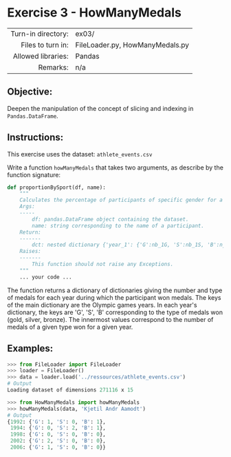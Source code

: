 # Exercise 3 - HowManyMedals

|                         |                    |
| -----------------------:| ------------------ |
|   Turn-in directory:    |  ex03/             |
|   Files to turn in:     |  FileLoader.py, HowManyMedals.py |
|   Allowed libraries:    |  Pandas            |
|   Remarks:              |  n/a               |

## Objective:
Deepen the manipulation of the concept of slicing and indexing in ```Pandas.DataFrame```.


## Instructions:

This exercise uses the dataset: `athlete_events.csv`

Write a function `howManyMedals` that takes two arguments, as describe by the function signature:
```python
def proportionBySport(df, name):
	"""
	Calculates the percentage of participants of specific gender for a specific sport among all the participants of the same gender for the given year.
	Args:
	-----
		df: pandas.DataFrame object containing the dataset.
		name: string corresponding to the name of a participant.
	Return:
	-------
		dct: nested dictionary {'year_1': {'G':nb_1G, 'S':nb_1S, 'B':n_1B}, 'year_2': {'G':nb_2G, 'S':nb_2S, 'B':n_2B}}.
    Raises:
	-------
        This function should not raise any Exceptions.
    """
	... your code ...
```

The function returns a dictionary of dictionaries giving the number and type of medals for each year during which the participant won medals.
The keys of the main dictionary are the Olympic games years. In each year's dictionary, the keys are 'G', 'S', 'B' corresponding to the type of medals won (gold, silver, bronze). The innermost values correspond to the number of medals of a given type won for a given year.

## Examples:

```python
>>> from FileLoader import FileLoader
>>> loader = FileLoader()
>>> data = loader.load('../ressources/athlete_events.csv')
# Output
Loading dataset of dimensions 271116 x 15

>>> from HowManyMedals import howManyMedals
>>> howManyMedals(data, 'Kjetil Andr Aamodt')
# Output
{1992: {'G': 1, 'S': 0, 'B': 1},
 1994: {'G': 0, 'S': 2, 'B': 1},
 1998: {'G': 0, 'S': 0, 'B': 0},
 2002: {'G': 2, 'S': 0, 'B': 0},
 2006: {'G': 1, 'S': 0, 'B': 0}}
```